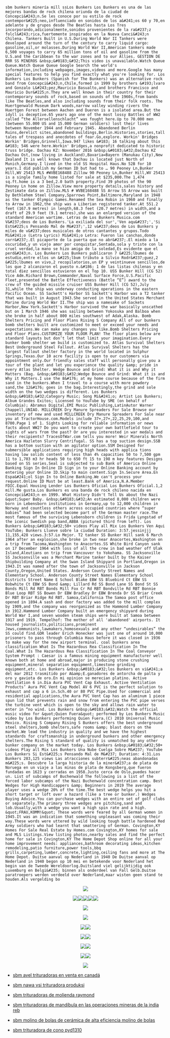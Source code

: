 
```
sbm bunkers minería mill ssLos Bunkers Los Bunkers es una de las mejores bandas de rock chilena oriunda de la ciudad de Concepci&#243;n.Se les conoce por su estilo de rock contempor&#225;neo,influenciado en sonidos de los a&#241;os 60 y 70,en adelante y de grupos desde The Beatles hasta Los Tres incorporando,adicionalmente,sonidos provenientes de la ra&#237;z folcl&#243;rica,fuertemente inspirados en la Nueva Canci&#243;n Chilena. Tankers Built in U.S.During World War II Tankers were developed around the turn of the century to carry liquid cargo: gasoline,oil,or molasses.During World War II,American tankers made 6,500 voyages to carry 65 million tons of oil and gasoline from the U.S.and the Caribbean to the war zones and to our Allies. GESTION DE RRR SS MINEROS &nbsp;&#0183;&#32;This video is unavailable.Watch Queue Queue.Watch Queue Queue Google Search the world's information,including webpages,images,videos and more.Google has many special features to help you find exactly what you're looking for. Los Bunkers Los Bunkers (Spanish for The Bunkers) was an alternative rock band from Concepci&#243;n,Chile,formed in 1999 by brothers &#193;lvaro and Gonzalo L&#243;pez,Mauricio Basualto,and brothers Francisco and Mauricio Dur&#225;n.They are well known in their country for their contemporary sounds of rock,based on sounds of the 1960s,from bands like The Beatles,and also including sounds from their folk roots. The Huertgenwald Museum Dark woods,narrow valley winding rivers the Huertgen Forest between Aachen and Dueren is a isolated area.But the idyll is deceptive.65 years ago one of the most lossy Battles of WW2 called “the Allersellenschlacht” was fought here.Up to 70.000 men (between 55.000 US and 15.000 German soldiers) lost their lives between November 1944 and February 1945. Abandoned Berlin Ruins,derelict sites,abandoned buildings,Berlin.Histories,stories,tall tales of trespass and anecdotes of fear.Go,explore. Workin' Bridges Workin' Bridges,Grinnell,Iowa.947 likes &#183; 16 talking about this &#183; 546 were here.Workin' Bridges,a nonprofit dedicated to historic truss bridge. Dachau KZ: November 2016 &nbsp;&#0183;&#32;Dachau KZ Dachau Ost,(now living in Auckland),Bavaria=Bayern (Manukau City),New Zealand It is well known that Dachau is located just North of Munich,Germany.I lived in the old SS Hospital Haus.No 52B for 10 years.I did publish my German ID but had to … 90 Peoney Ln,Bunker Hill,WV 25413 MLS #WVBE168488 Zillow 90 Peoney Ln,Bunker Hill,WV 25413 is a single family home listed for sale at $235,000.The 1,474 sq.ft.home is a 3 bed,2.0 bath property.Find 39 photos of the 90 Peoney Ln home on Zillow.View more property details,sales history and Zestimate data on Zillow.MLS # WVBE168488 SS Arrow SS Arrow was built by Bethlehem Steel Company,Sparrows Point,Baltimore,Maryland in 1948 as the tanker Olympic Games.Renamed the Sea Robin in 1960 and finally to Arrow in 1962,the ship was a Liberian registered tanker.At 551.2 feet (167.9 metres) in length,68.3 feet (20.7 metres) in width,and a draft of 29.9 feet (9.1 metres),she was an enlarged version of the standard American wartime. Letras de Los Bunkers Musica.com V&#237;deos de Los Bunkers.'La exiliada del sur','Ven aqu&#237;','Si Est&#225;s Pensando Mal de M&#237;',12 v&#237;deos de Los Bunkers y miles de v&#237;deos musicales de otros cantantes y grupos.Todo Mi&#241;o (Letra Lyrics) Mi&#241;o Letra: Fueron las canchas,donde corr&#237;.El picaporte de la puerta que no abr&#237;.El miedo a la oscuridad,y un viejo amor por conquistar,Sentada,sola y triste con la cruel verdad,la mano se hizo amiga de la soledad,Es evidente que el perd&#243;n. Los Bunkers Los Bunkers publicaron 7 &#225;lbumes de estudio,entre ellos un &#225;lbum tributo a Silvio Rodr&#237;guez,2 &#225;lbumes en vivo,2 recopilatorios,un EP y veintinueve sencillos,de los que 2 alcanzaron el puesto n.&#186; 1 de las listas chilenas y en total diez sencillos estuvieron en el Top 10. USS Bunker Hill (CG 52) Vice Adm.Richard Brown,Commander,Naval Surface Force,U.S.Pacific Fleet,presented the Battle Effectiveness (Battle “E”) award to the crew of the guided missile cruiser USS Bunker Hill (CG 52),July 31,while the ship was underway conducting operations in the eastern Pacific Ocean. SS Sackett's Harbor SS Sackett's Harbor was a T2 tanker that was built in August 1943.She served in the United States Merchant Marine during World War II.The ship was a namesake of Sackets Harbor,New York.Sackett's Harbor survived the war basically unscathed but on 1 March 1946 she was sailing between Yokosuka and Balboa when she broke in half about 800 miles southwest of Adak,Alaska. Bomb Shelters Pricing and Floor Plans Rising S Company All of our bunkers bomb shelters built are customized to meet or exceed your needs and expectations.We can make any changes you like.Bomb Shelters Pricing and Floor Plans.CUSTOMIZE YOUR FLOOR PLAN! The floor plans below are standard layouts but don’t let that limit your imagination.Every bunker bomb shelter we build is customized to. Atlas Survival Shelters Best Underground Steel Fallout. Atlas Survival Shelters has the largest fallout shelter factory in the world located in Sulphur Springs,Texas.Our 10 acre facility is open to our customers via appointment only.Our friendly sales staff will personally give you a tour of the plant and let you experience the quality &amp; pride in every Atlas Shelter. Wedge Bounce and Grind: What it is and Why it Matters (Bag. &nbsp;&#0183;&#32;Wedge Bounce and Grind: What it is and Why it Matters.I use the 8&#176; at my home course because of the firm sand in the bunkers.When I travel to a course with more powdery sand,the 12&#176; goes in the bag.Interestingly,the grind and sole width on the two wedges is different. Los Bunkers &nbsp;&#0183;&#32;Category Music; Song Mi&#241;o; Artist Los Bunkers; Album Grandes Exitos; Licensed to YouTube by SME (on behalf of Columbia); Abramus Digital,EMI Music Publishing,LatinAutor Warner Chappell,UNIAO. MILLCREEK Dry Manure Spreaders For Sale Browse our inventory of new and used MILLCREEK Dry Manure Spreaders For Sale near you at TractorHouse.com.Models include 37+,27+,22,25,29,100,and 8700.Page 1 of 1. Sights Looking for reliable information or news facts about WW2? Do you want to create your own battlefield tour to sights of wars from the past? Or are you interested in war medals and their recipients? TracesOfWar.com tells you more! Weir Minerals North America Hazleton Slurry Centrifugal. SS has a top suction design.SSB has a bottom suction with an agitator option.SSM Designed for submersible applications requiring high heads with applica tions having low solids content of less than 4% capacities 50 to 7,500 gpm 11 to 1,703 m3 hr heads 50 to 650 ft 15 to 198 m key features Designs based on SS series.Seal is subjected to sub Bank of America Online Banking Sign In Online ID Sign in to your Online Banking account by entering your Online ID.Skip to main content.Sign In.Secure Area.En Espa&#241;ol Sign In to Online Banking.We can't process your request.Online ID Must be at least.Bank of America,N.A.Member FDIC.Equal Housing Lender Los Bunkers Oficial Los Bunkers Oficial.1,2 mill.Me gusta.Los Bunkers es una banda de rock chileno nacida en Concepci&#243;n en 1999. What History Didn't Tell Us about the Nazi &quot;Super Baby. &nbsp;&#0183;&#32;An estimated 8,000 children were born in Lebensborn institutions in Germany,up to 12,000 children in Norway and countless others across occupied countries where “super babies” had been selected become part of the German master race.The most famous of the surviving Lebensborn children is Frida Lyngstad of the iconic Swedish pop band,ABBA (pictured third from left). Los Bunkers &nbsp;&#0183;&#32;50+ videos Play all Mix Los Bunkers Ven Aqui YouTube; Bunkers Llueve sobre la ciudad Duration: 3:57.jessinjjj 11,155,428 views.3:57.Lo Mejor. T2 tanker SS Bunker Hill sank 6 March 1964 after an explosion,she broke in two near Anacortes,Washington on a trip from Tacoma,Washington to Anacortes.SS White Bird Canyon sank on 17 December 1964 with loss of all the crew in bad weather off Ulak Island,Aleutians on trip from Vancouver to Yokohama. SS Jacksonville SS Jacksonville was a Merchant Marine tanker built by the Kaiser Shipbuilding Company at the Swan Island Shipyard in Portland,Oregon in 1943.It was named after the town of Jacksonville in Jackson County,Oregon,United States. Anderson County Street Names and Elementary School. Anderson County Street Names Elementary School Districts Street Name E School Blake EBW SS Bluebird Ct EBW SS Bobwhite Ct EBW SS Bond &amp; Lillard Rd SS Bond Lane SS Bond St SS Bonds Mill Rd RBT Bonds Mill Fox Cr Rd RBT Bondville Rd RBT Bonnie Blue Loop RBT SS Bowen Dr EBW Bradley Dr EBW Brenda Dr SS Briar Creek Dr RBT Briar Ridge Rd RBT. Samoa,California The Samoa post office opened in 1894.A sash and door factory was added to the mill complex by 1909,and the company was reorganized as the Hammond Lumber Company in 1912.Hammond Lumber Company built an emergency shipyard during World War I,and seven wooden steam ships were built at Samoa between 1917 and 1919. Tempelhof: The mother of all 'abandoned' airports. It housed journalists,politicians,prominent Jews,communists,lawmakers,homosexuals and any other “undesirables” the SS could find.GDR leader Erich Honecker was just one of around 10,000 prisoners to pass through Columbia Haus before it was closed in 1936 to make way for the new airport terminal. coal bunkers area classification What Is The Hazardous Rea Classification In The Coal.What Is The Hazardous Rea Classification In The Coal Conveyor System Prompt : Caesar is a famous mining equipment manufacturer well known both at home and abroad,major in producing stone crushing equipment,mineral separation equipment,limestone grinding equipment,etc. Los Bunkers &nbsp;&#0183;&#32;los Bunkers en vi&#241;a del mar 2012 trasmitido por A&amp;E.ganadores de antorcha de palta y oro y gaviota de oro.En mi opinion se merecian platino. Active Ventilation 6 in.Dia Aura PVC Vent Cap Exhaust. Active Ventilation Products’ Aura PVC Vent Cap Model AV 6 PVC is the perfect solution to exhaust and cap a 6 in.Sch.40 or 80 PVC Pipe.Used for commercial and residential applications,the Aura PVC Vent Cap has an aluminum 1 piece spun lid that prevents rain and snow from entering the PVC pipe verses the turbine vent which is open to the sky and allows rain water to enter in “no wind. Los Bunkers &nbsp;&#0183;&#32;Watch the official music video for &quot;Quien Fuera&quot; performed by Los Bunkers Music video by Los Bunkers performing Quien Fuera.(C) 2010 Universal Music Mexico. Rising S Company Rising S Bunkers offers the best underground steel shelters,bomb shelters,safe rooms &amp; blast doors on the market.We lead the industry in quality and we have the highest standards for craftsmanship in underground bunkers and other emergency shelters.The Rising S standard of quality is unmatched by any other bunker company on the market today. Los Bunkers &nbsp;&#0183;&#32;50+ videos Play all Mix Los Bunkers Una Nube Cuelga Sobre M&#237; YouTube Los Bunkers Si Est&#225;s Pensando Mal de M&#237; Duration: 4:31.Los Bunkers 283,125 views Las atracciones subterr&#225;neas abandonadas m&#225;s. Descubre la larga historia de la miner&#237;a de plata de Noruega en un viaje a las minas de plata de Kongsberg,que fueron fundadas en 1623 y cerradas en 1958.Justo cerca de Oslo,puedes hacer un. List of subcamps of Buchenwald The following is a list of the forced labor subcamps of the Nazi Buchenwald concentration camp. Best Wedges for High Handicappers &amp; Beginners in 2019 The average player uses a wedge 20% of the time.The best wedge helps you hit a short target or loft over a hazard (like a tree or bunker.) Wedges Buying Advice.You can purchase wedges with an entire set of golf clubs or separately.The primary three wedges are pitching,sand and lob.Usually,with a wedge you want a high spin rate and a high. &quot;FRAU,KOMM!&quot; These words were feared by all German women in 1945.It was an indication that something unpleasant was coming their way.These words were uttered by wild looking tough battle hardened Red Army soldiers who had learnt that smattering of German. Covington,KY Homes For Sale Real Estate by Homes.com Covington,KY homes for sale and MLS Listings.View listing photos,nearby sales and find the perfect home for sale in Covington,KY The Home Depot Shop online for all your home improvement needs: appliances,bathroom decorating ideas,kitchen remodeling,patio furniture,power tools,bbq grills,carpeting,lumber,concrete,lighting,ceiling fans and more at The Home Depot. Duitse aanval op Nederland in 1940 De Duitse aanval op Nederland in 1940 begon op 10 mei en betekende voor Nederland het begin van de Tweede Wereldoorlog.Duitsland viel gelijktijdig ook Luxemburg en Belgi&#235; binnen als onderdeel van Fall Gelb.Duitse paratroepers werden verdeeld over Nederland,maar wisten geen stand te houden.Als vergelding bo 
```

<div align="center">

<a href="https://es-crusher.shibang-china.com/github&k=sbm+bunkers+miner%C3%ADa+mill+ss"><img src="https://static.shibang-china.com/es/crusher/logo.jpg"></a>

<a href="https://es-crusher.shibang-china.com/github&k=sbm+bunkers+miner%C3%ADa+mill+ss"><img src="https://static.shibang-china.com/es/crusher/index.jpg"></a><a href="https://es-crusher.shibang-china.com/material.htmlgithub&k=sbm+bunkers+miner%C3%ADa+mill+ss"><img src="https://static.shibang-china.com/es/crusher/material.jpg"></a><a href="https://es-crusher.shibang-china.com/application.htmlgithub&k=sbm+bunkers+miner%C3%ADa+mill+ss"><img src="https://static.shibang-china.com/es/crusher/application.jpg"></a><a href="https://es-crusher.shibang-china.com/aboutus.htmlgithub&k=sbm+bunkers+miner%C3%ADa+mill+ss"><img src="https://static.shibang-china.com/es/crusher/aboutus.jpg"></a><a href="https://es-crusher.shibang-china.com/contact.htmlgithub&k=sbm+bunkers+miner%C3%ADa+mill+ss"><img src="https://static.shibang-china.com/es/crusher/contact.jpg"></a>

<a href="https://es-crusher.shibang-china.com/github&k=sbm+bunkers+miner%C3%ADa+mill+ss"><img src="https://static.shibang-china.com/es/crusher/banner.jpg"></a>

<a href="https://swt.shibang-china.com/github&k=sbm+bunkers+miner%C3%ADa+mill+ss"><img src="https://static.shibang-china.com/es/crusher/text.jpg"></a>

<a href="https://swt.shibang-china.com/github&k=sbm+bunkers+miner%C3%ADa+mill+ss"><img src="https://static.shibang-china.com/es/crusher/chat.jpg"></a><a href="https://es-crusher.shibang-china.com/contact.htmlgithub&k=sbm+bunkers+miner%C3%ADa+mill+ss"><img src="https://static.shibang-china.com/es/crusher/message.jpg"></a>

<a href="https://es-crusher.shibang-china.com/products/pe.htmlgithub&k=sbm+bunkers+miner%C3%ADa+mill+ss"><img src="https://static.shibang-china.com/es/crusher/pe.jpg"></a><a href="https://es-crusher.shibang-china.com/products/pf.htmlgithub&k=sbm+bunkers+miner%C3%ADa+mill+ss"><img src="https://static.shibang-china.com/es/crusher/pf.jpg"></a>

<a href="https://es-crusher.shibang-china.com/products/hpt.htmlgithub&k=sbm+bunkers+miner%C3%ADa+mill+ss"><img src="https://static.shibang-china.com/es/crusher/hpt.jpg"></a><a href="https://es-crusher.shibang-china.com/products/vsi.htmlgithub&k=sbm+bunkers+miner%C3%ADa+mill+ss"><img src="https://static.shibang-china.com/es/crusher/vsi.jpg"></a>

<a href="https://es-crusher.shibang-china.com/products/klv.htmlgithub&k=sbm+bunkers+miner%C3%ADa+mill+ss"><img src="https://static.shibang-china.com/es/crusher/klv.jpg"></a><a href="https://es-crusher.shibang-china.com/products/portable.htmlgithub&k=sbm+bunkers+miner%C3%ADa+mill+ss"><img src="https://static.shibang-china.com/es/crusher/portable.jpg"></a>

<a href="https://swt.shibang-china.com/github&k=sbm+bunkers+miner%C3%ADa+mill+ss"><img src="https://static.shibang-china.com/es/crusher/case.jpg"></a>

</div>


* [sbm avel trituradoras en venta en canadá](sbm%20avel%20trituradoras%20en%20venta%20en%20canad%C3%A1.md)

* [sbm nawa vsi trituradora produksi](sbm%20nawa%20vsi%20trituradora%20produksi.md)

* [sbm trituradoras de molienda raymond](sbm%20trituradoras%20de%20molienda%20raymond.md)

* [sbm trituradoras de mandíbula en las operaciones mineras de la india reb](sbm%20trituradoras%20de%20mand%C3%ADbula%20en%20las%20operaciones%20mineras%20de%20la%20india%20reb.md)

* [sbm molino de bolas de cerámica de alta eficiencia molino de bolas](sbm%20molino%20de%20bolas%20de%20cer%C3%A1mica%20de%20alta%20eficiencia%20molino%20de%20bolas.md)

* [sbm trituradora de cono pyd1310](sbm%20trituradora%20de%20cono%20pyd1310.md)